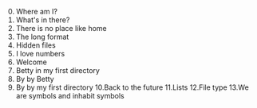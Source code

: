 0. Where am I?
1. What's in there?
2. There is no place like home
3. The long format
4. Hidden files
5. I love numbers
6. Welcome
7. Betty in my first directory
8. By by Betty
9. By by my first directory
10.Back to the future
11.Lists
12.File type
13.We are symbols and inhabit symbols
